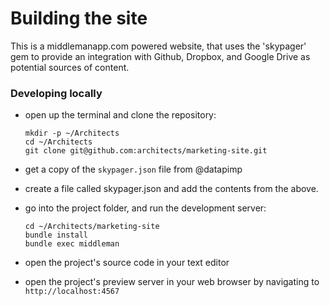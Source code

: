 # Building the site

This is a middlemanapp.com powered website, that uses the 'skypager'
gem to provide an integration with Github, Dropbox, and Google Drive as
potential sources of content.

### Developing locally

- open up the terminal and clone the repository:

  ```
  mkdir -p ~/Architects
  cd ~/Architects
  git clone git@github.com:architects/marketing-site.git
  ```
- get a copy of the `skypager.json` file from @datapimp
- create a file called skypager.json and add the contents from the
  above.
- go into the project folder, and run the development server:

  ```
  cd ~/Architects/marketing-site
  bundle install
  bundle exec middleman
  ```

- open the project's source code in your text editor
- open the project's preview server in your web browser by navigating to
  `http://localhost:4567`
